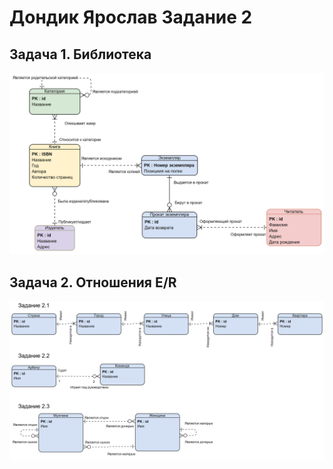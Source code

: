 # Дондик Ярослав Задание 2

## Задача 1. Библиотека

![alt](Task1.png)

## Задача 2. Отношения E/R

![alt](Task2.png)